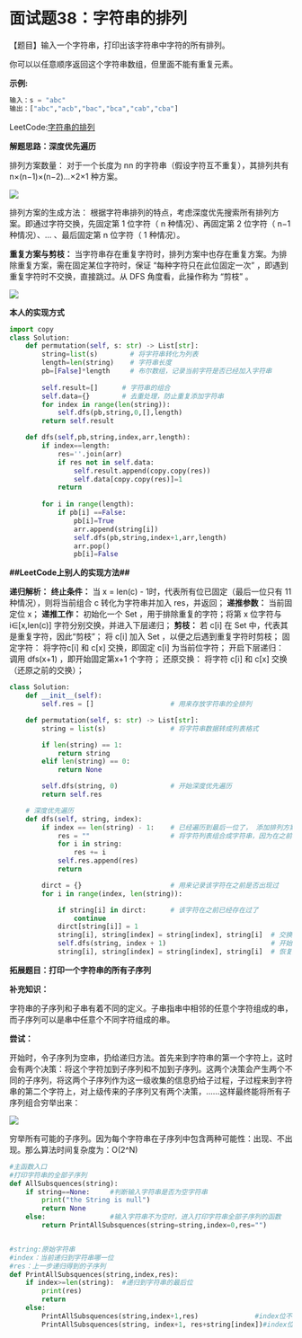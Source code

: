 # 面试题38：字符串的排列

【题目】输入一个字符串，打印出该字符串中字符的所有排列。

你可以以任意顺序返回这个字符串数组，但里面不能有重复元素。



**示例:**

```python
输入：s = "abc"
输出：["abc","acb","bac","bca","cab","cba"]
```



LeetCode:[字符串的排列](https://leetcode-cn.com/problems/zi-fu-chuan-de-pai-lie-lcof/)



**解题思路：深度优先遍历**

排列方案数量： 对于一个长度为 nn 的字符串（假设字符互不重复），其排列共有n×(n−1)×(n−2)…×2×1​ 种方案。


![](image/ways.png)

排列方案的生成方法： 根据字符串排列的特点，考虑深度优先搜索所有排列方案。即通过字符交换，先固定第 1 位字符（ n 种情况）、再固定第 2 位字符（ n−1 种情况）、... 、最后固定第 n 位字符（ 1 种情况）。



**重复方案与剪枝：**  当字符串存在重复字符时，排列方案中也存在重复方案。为排除重复方案，需在固定某位字符时，保证 “每种字符只在此位固定一次” ，即遇到重复字符时不交换，直接跳过。从 DFS 角度看，此操作称为 “剪枝” 。

![](image/ways-Picture2.png)



**本人的实现方式**

```python
import copy
class Solution:
    def permutation(self, s: str) -> List[str]:
        string=list(s)        # 将字符串转化为列表
        length=len(string)    # 字符串长度
        pb=[False]*length     # 布尔数组，记录当前字符是否已经加入字符串
       
        self.result=[]      # 字符串的组合
        self.data={}        # 去重处理，防止重复添加字符串
        for index in range(len(string)):
            self.dfs(pb,string,0,[],length)
        return self.result

    def dfs(self,pb,string,index,arr,length):
        if index==length:
            res=''.join(arr)
            if res not in self.data:
                self.result.append(copy.copy(res)) 
                self.data[copy.copy(res)]=1
            return
       
        for i in range(length):
            if pb[i] ==False:
                pb[i]=True
                arr.append(string[i])
                self.dfs(pb,string,index+1,arr,length)
                arr.pop()
                pb[i]=False
```





**##LeetCode上别人的实现方法##**

**递归解析：**
**终止条件：**  当 x = len(c) - 1时，代表所有位已固定（最后一位只有 11 种情况），则将当前组合 c 转化为字符串并加入 res，并返回；
**递推参数：**  当前固定位 x；
**递推工作：** 初始化一个 Set ，用于排除重复的字符；将第 x 位字符与i∈[x,len(c)] 字符分别交换，并进入下层递归；
**剪枝：**  若 c[i] 在 Set 中，代表其是重复字符，因此“剪枝”；
将 c[i] 加入 Set ，以便之后遇到重复字符时剪枝；
固定字符： 将字符c[i] 和 c[x] 交换，即固定 c[i] 为当前位字符；
开启下层递归： 调用 dfs(x+1) ，即开始固定第x+1 个字符；
还原交换： 将字符 c[i] 和 c[x] 交换（还原之前的交换）；



```Python
class Solution:
    def __init__(self):
        self.res = []                   # 用来存放字符串的全排列

    def permutation(self, s: str) -> List[str]:
        string = list(s)                # 将字符串数据转成列表格式

        if len(string) == 1:
            return string
        elif len(string) == 0:
            return None

        self.dfs(string, 0)             # 开始深度优先遍历
        return self.res

    # 深度优先遍历
    def dfs(self, string, index):
        if index == len(string) - 1:    # 已经遍历到最后一位了， 添加排列方案
            res = ""                    # 将字符列表组合成字符串，因为在之前将字符串转化成字符列表
            for i in string:
                res += i
            self.res.append(res)
            return

        dirct = {}                      # 用来记录该字符在之前是否出现过
        for i in range(index, len(string)):

            if string[i] in dirct:      # 该字符在之前已经存在过了
                continue
            dirct[string[i]] = 1
            string[i], string[index] = string[index], string[i]  # 交换两个字符
            self.dfs(string, index + 1)                          # 开始固定index+1位
            string[i], string[index] = string[index], string[i]  # 恢复之前的字符交换     
```





**拓展题目：打印一个字符串的所有子序列**



**补充知识：**

字符串的子序列和子串有着不同的定义。子串指串中相邻的任意个字符组成的串，而子序列可以是串中任意个不同字符组成的串。

**尝试：**

开始时，令子序列为空串，扔给递归方法。首先来到字符串的第一个字符上，这时会有两个决策：将这个字符加到子序列和不加到子序列。这两个决策会产生两个不同的子序列，将这两个子序列作为这一级收集的信息扔给子过程，子过程来到字符串的第二个字符上，对上级传来的子序列又有两个决策，……这样最终能将所有子序列组合穷举出来：

![](image/clipboard.png)

穷举所有可能的子序列。因为每个字符串在子序列中包含两种可能性：出现、不出现。那么算法时间复杂度为：O(2^N)

```Python
#主函数入口
#打印字符串的全部子序列
def AllSubsquences(string):
    if string==None:     #判断输入字符串是否为空字符串
        print("the String is null")
        return None
    else:                #输入字符串不为空时，进入打印字符串全部子序列的函数
        return PrintAllSubsquences(string=string,index=0,res="")


#string:原始字符串
#index：当前递归到字符串哪一位
#res：上一步递归得到的子序列
def PrintAllSubsquences(string,index,res):
    if index>=len(string):  #递归到字符串的最后位
        print(res)
        return
    else:
        PrintAllSubsquences(string,index+1,res)              #index位不加当前字符
        PrintAllSubsquences(string, index+1, res+string[index])#index位添加当前字符
```

